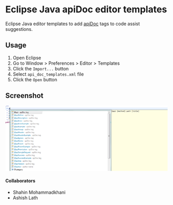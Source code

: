 Eclipse Java apiDoc editor templates
===================================

Eclipse Java editor templates to add [apiDoc](https://github.com/apidoc/apidoc) tags to code assist suggestions.

## Usage
1. Open Eclipse
2. Go to Window > Preferences > Editor > Templates
3. Click the `Import...` button
4. Select `api_doc_templates.xml` file
5. Click the `Open` button

## Screenshot
![Screenshot](/screenshot.png?raw=true)



#### Collaborators
* Shahin Mohammadkhani
* Ashish Lath
